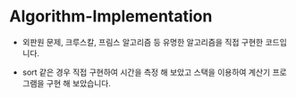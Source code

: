 # Algorithm-Implementation

* 외판원 문제, 크루스칼, 프림스 알고리즘 등 유명한 알고리즘을 직접 구현한 코드입니다.

* sort 같은 경우 직접 구현하여 시간을 측정 해 보았고 스택을 이용하여 계산기 프로그램을 구현 해 보았습니다.

